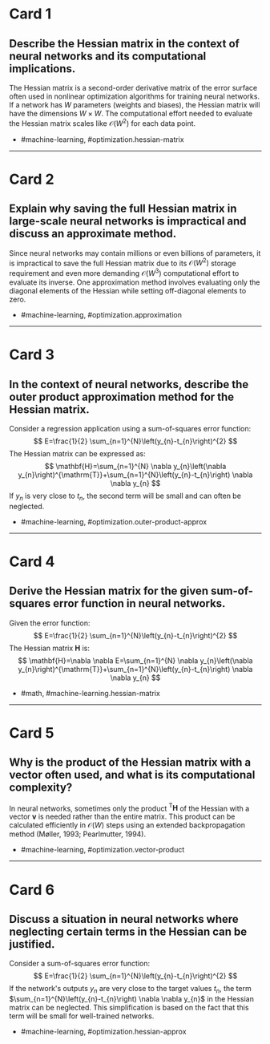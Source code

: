 # Card 1

## Describe the Hessian matrix in the context of neural networks and its computational implications.

The Hessian matrix is a second-order derivative matrix of the error surface often used in nonlinear optimization algorithms for training neural networks. If a network has $W$ parameters (weights and biases), the Hessian matrix will have the dimensions $W \times W$. The computational effort needed to evaluate the Hessian matrix scales like $\mathcal{O}(W^2)$ for each data point.

- #machine-learning, #optimization.hessian-matrix

---

# Card 2

## Explain why saving the full Hessian matrix in large-scale neural networks is impractical and discuss an approximate method.

Since neural networks may contain millions or even billions of parameters, it is impractical to save the full Hessian matrix due to its $\mathcal{O}(W^2)$ storage requirement and even more demanding $\mathcal{O}(W^3)$ computational effort to evaluate its inverse. One approximation method involves evaluating only the diagonal elements of the Hessian while setting off-diagonal elements to zero. 

- #machine-learning, #optimization.approximation

---

# Card 3

## In the context of neural networks, describe the outer product approximation method for the Hessian matrix.

Consider a regression application using a sum-of-squares error function:
$$
E=\frac{1}{2} \sum_{n=1}^{N}\left(y_{n}-t_{n}\right)^{2}
$$
The Hessian matrix can be expressed as:
$$
\mathbf{H}=\sum_{n=1}^{N} \nabla y_{n}\left(\nabla y_{n}\right)^{\mathrm{T}}+\sum_{n=1}^{N}\left(y_{n}-t_{n}\right) \nabla \nabla y_{n}
$$
If $y_n$ is very close to $t_n$, the second term will be small and can often be neglected.

- #machine-learning, #optimization.outer-product-approx

---

# Card 4

## Derive the Hessian matrix for the given sum-of-squares error function in neural networks.

Given the error function:
$$
E=\frac{1}{2} \sum_{n=1}^{N}\left(y_{n}-t_{n}\right)^{2}
$$
The Hessian matrix $\mathbf{H}$ is:
$$
\mathbf{H}=\nabla \nabla E=\sum_{n=1}^{N} \nabla y_{n}\left(\nabla y_{n}\right)^{\mathrm{T}}+\sum_{n=1}^{N}\left(y_{n}-t_{n}\right) \nabla \nabla y_{n}
$$

- #math, #machine-learning.hessian-matrix

---

# Card 5

## Why is the product of the Hessian matrix with a vector often used, and what is its computational complexity?

In neural networks, sometimes only the product ${ }^{\mathrm{T}} \mathbf{H}$ of the Hessian with a vector $\mathbf{v}$ is needed rather than the entire matrix. This product can be calculated efficiently in $\mathcal{O}(W)$ steps using an extended backpropagation method (Møller, 1993; Pearlmutter, 1994).

- #machine-learning, #optimization.vector-product

---

# Card 6

## Discuss a situation in neural networks where neglecting certain terms in the Hessian can be justified.

Consider a sum-of-squares error function:
$$
E=\frac{1}{2} \sum_{n=1}^{N}\left(y_{n}-t_{n}\right)^{2}
$$
If the network's outputs $y_n$ are very close to the target values $t_n$, the term $\sum_{n=1}^{N}\left(y_{n}-t_{n}\right) \nabla \nabla y_{n}$ in the Hessian matrix can be neglected. This simplification is based on the fact that this term will be small for well-trained networks.

- #machine-learning, #optimization.hessian-approx